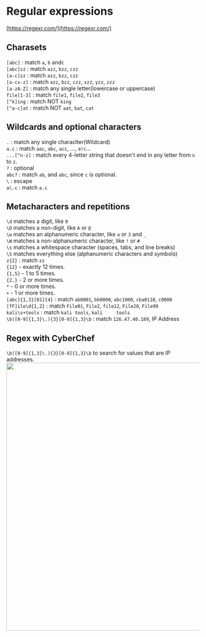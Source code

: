 # Regular expressions

[https://regexr.com/](https://regexr.com/)  

## Charasets
`[abc]` : match `a`, `b` and`c`  
`[abc]zz` : match `azz`, `bzz`, `czz`  
`[a-c]zz` : match `azz`, `bzz`, `czz`  
`[a-cx-z]` : match `azz`, `bzz`, `czz`, `xzz`, `yzz`, `zzz`  
`[a-zA-Z]` : match any single letter(lowercase or uppercase)  
`file[1-3]` : match `file1`, `file2`, `file3`  
`[^k]ing` : match NOT `king`  
`[^a-c]at` : match NOT `aat`, `bat`, `cat`  

## Wildcards and optional characters
`.` : match any single characlter(Wildcard)  
`a.c` : match `aac`, `abc`, `acc`, ..., `a!c`...  
`...[^n-z]` : match every 4-letter string that doesn't end in any letter from `n` to `z`.    
`?` : optional  
`abc?` : match `ab`, and `abc`, since `c` is optional.  
`\` : escape  
`a\.c` : match `a.c`  

## Metacharacters and repetitions
`\d` matches a digit, like `9`  
`\D` matches a non-digit, like `A` or `@`  
`\w` matches an alphanumeric character, like `a` or `3` and `_`   
`\W` matches a non-alphanumeric character, like `!` or `#`  
`\s` matches a whitespace character (spaces, tabs, and line breaks)  
`\S` matches everything else (alphanumeric characters and symbols)  
`z{2}` : match `zz`  
`{12}` - exactly 12 times.  
`{1,5}` - 1 to 5 times.  
`{2,}` - 2 or more times.  
`*` - 0 or more times.  
`+` - 1 or more times.  
`[abc]{1,3}[01]{4}` : match `ab0001`, `bb0000`, `abc1000`, `cba0110`, `c0000`  
`[fF]ile\d{1,2}` : match `File01`, `File2`, `file12`, `File20`, `File99`  
`kali\s+tools` : match `kali tools`, `kali     tools`  
`\b([0-9]{1,3}\.){3}[0-9]{1,3}\b` : match `126.47.40.189`, IP Address  

## Regex with CyberChef
`\b([0-9]{1,3}\.){3}[0-9]{1,3}\b` to search for values that are IP addresses.  
 <img src="https://github.com/nkn-ctrl/TryHackMe/assets/73976100/355300c7-00c5-470c-a910-8519af9d0aa7" width=700>   





